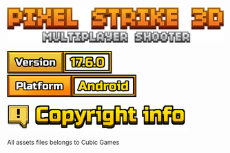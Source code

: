 [![Pixel Strike 3D](PixelStrike3DLogo.png)](#)

[![Version: 17.6.0](info_version.png)](#)
[![Platform: Android](info_platform.png)](#)


[![Copyright info](title_copyright.png)](#)

All assets files belongs to Cubic Games
